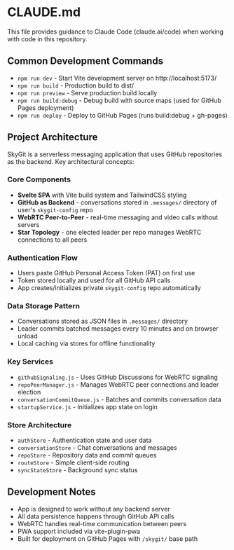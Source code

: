 # CLAUDE.md

This file provides guidance to Claude Code (claude.ai/code) when working with code in this repository.

## Common Development Commands

- `npm run dev` - Start Vite development server on http://localhost:5173/
- `npm run build` - Production build to dist/
- `npm run preview` - Serve production build locally
- `npm run build:debug` - Debug build with source maps (used for GitHub Pages deployment)
- `npm run deploy` - Deploy to GitHub Pages (runs build:debug + gh-pages)

## Project Architecture

SkyGit is a serverless messaging application that uses GitHub repositories as the backend. Key architectural concepts:

### Core Components
- **Svelte SPA** with Vite build system and TailwindCSS styling
- **GitHub as Backend** - conversations stored in `.messages/` directory of user's `skygit-config` repo
- **WebRTC Peer-to-Peer** - real-time messaging and video calls without servers
- **Star Topology** - one elected leader per repo manages WebRTC connections to all peers

### Authentication Flow
- Users paste GitHub Personal Access Token (PAT) on first use
- Token stored locally and used for all GitHub API calls
- App creates/initializes private `skygit-config` repo automatically

### Data Storage Pattern
- Conversations stored as JSON files in `.messages/` directory
- Leader commits batched messages every 10 minutes and on browser unload
- Local caching via stores for offline functionality

### Key Services
- `githubSignaling.js` - Uses GitHub Discussions for WebRTC signaling
- `repoPeerManager.js` - Manages WebRTC peer connections and leader election
- `conversationCommitQueue.js` - Batches and commits conversation data
- `startupService.js` - Initializes app state on login

### Store Architecture
- `authStore` - Authentication state and user data
- `conversationStore` - Chat conversations and messages
- `repoStore` - Repository data and commit queues
- `routeStore` - Simple client-side routing
- `syncStateStore` - Background sync status

## Development Notes

- App is designed to work without any backend server
- All data persistence happens through GitHub API calls
- WebRTC handles real-time communication between peers
- PWA support included via vite-plugin-pwa
- Built for deployment on GitHub Pages with `/skygit/` base path